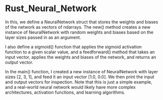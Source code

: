 # Rust_Neural_Network
In this, we define a NeuralNetwork struct that stores the weights and biases of the network as vectors of ndarrays. The new() method creates a new instance of NeuralNetwork with random weights and biases based on the layer sizes passed in as an argument.

I also define a sigmoid() function that applies the sigmoid activation function to a given scalar value, and a feedforward() method that takes an input vector, applies the weights and biases of the network, and returns an output vector.

In the main() function, I created a new instance of NeuralNetwork with layer sizes [2, 3, 1], and feed it an input vector [1.0, 0.0]. We then print the input and output vectors for inspection. Note that this is just a simple example, and a real-world neural network would likely have more complex architectures, activation functions, and learning algorithms.
